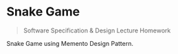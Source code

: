 # Snake Game
> Software Specification & Design Lecture Homework

Snake Game using Memento Design Pattern.
